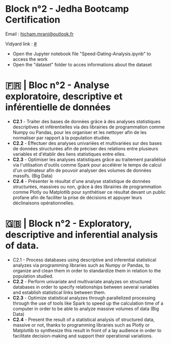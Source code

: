 # Block n°2 - Jedha Bootcamp Certification

Email : hicham.mrani@outlook.fr

Vidyard link : [#]()

- Open the Jupyter notebook file "Speed-Dating-Analysis.ipynb" to access the work
- Open the "dataset" folder to acces informations about the dataset

# 🇫🇷 | Bloc n°2 - Analyse exploratoire, descriptive et inférentielle de données

- **C2.1** - Traiter des bases de données grâce à des analyses statistiques descriptives et inférentielles via des librairies de programmation comme Numpy ou Pandas, pour les organiser et les nettoyer afin de les normaliser par rapport à la population étudiée.
- **C2.2** - Effectuer des analyses univariées et multivariées sur des bases de données structurées afin de préciser des relations entre plusieurs variables et d'établir des liens statistiques entre elles.
- **C2.3** - Optimiser les analyses statistiques grâce au traitement parallélisé via l'utilisation d'outils comme Spark pour accélérer le temps de calcul d'un ordinateur afin de pouvoir analyser des volumes de données massifs. (Big Data) 
- **C2.4** - Présenter le résultat d'une analyse statistique de données structurées, massives ou non, grâce à des librairies de programmation comme Plotly ou Matplotlib pour synthétiser ce résultat devant un public profane afin de faciliter la prise de décisions et appuyer leurs déclinaisons opérationnelles.


# 🇬🇧 | Block n°2 - Exploratory, descriptive and inferential analysis of data.

- C2.1 - Process databases using descriptive and inferential statistical analyzes via programming libraries such as Numpy or Pandas, to organize and clean them in order to standardize them in relation to the population studied.
- **C2.2** - Perform univariate and multivariate analyzes on structured databases in order to specify relationships between several variables and establish statistical links between them.
- **C2.3** - Optimize statistical analyzes through parallelized processing through the use of tools like Spark to speed up the calculation time of a computer in order to be able to analyze massive volumes of data (Big Data)
- **C2.4** - Present the result of a statistical analysis of structured data, massive or not, thanks to programming libraries such as Plotly or Matplotlib to synthesize this result in front of a lay audience in order to facilitate decision-making and support their operational variations. 
